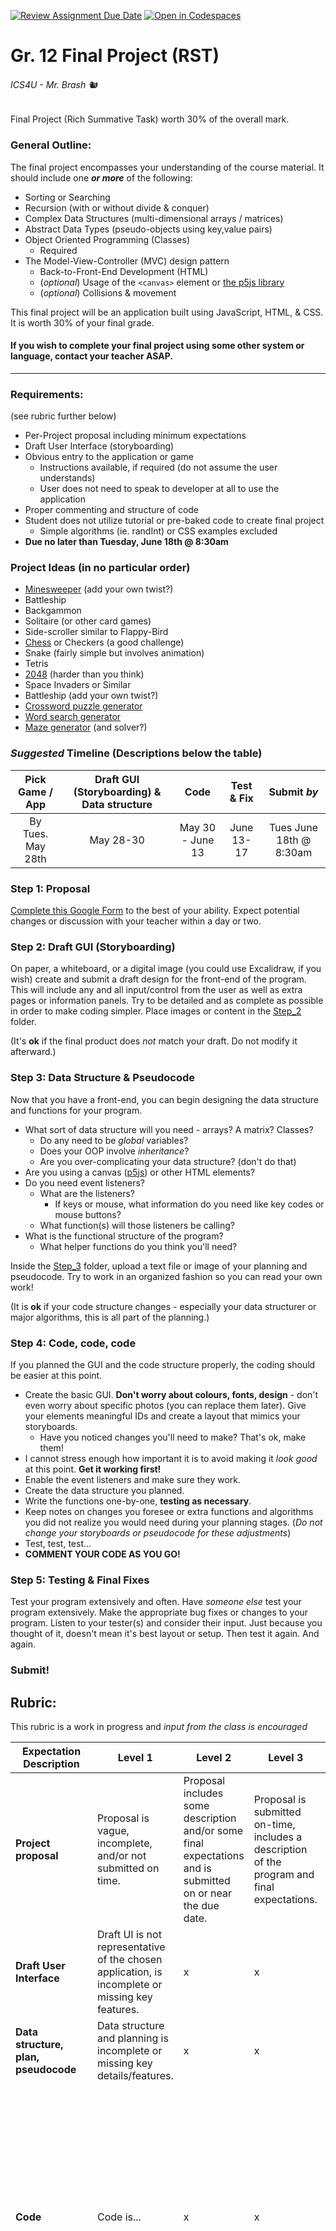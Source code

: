 [![Review Assignment Due Date](https://classroom.github.com/assets/deadline-readme-button-24ddc0f5d75046c5622901739e7c5dd533143b0c8e959d652212380cedb1ea36.svg)](https://classroom.github.com/a/XO61T77f)
[![Open in Codespaces](https://classroom.github.com/assets/launch-codespace-7f7980b617ed060a017424585567c406b6ee15c891e84e1186181d67ecf80aa0.svg)](https://classroom.github.com/open-in-codespaces?assignment_repo_id=15157119)
# Gr. 12 Final Project (RST)

###### ICS4U - Mr. Brash 🐿️

Final Project (Rich Summative Task) worth 30% of the overall mark.


### General Outline: 

The final project encompasses your understanding of the course material. It should include one _**or more**_ of the following:
- Sorting or Searching
- Recursion (with or without divide & conquer)
- Complex Data Structures (multi-dimensional arrays / matrices)
- Abstract Data Types (pseudo-objects using key,value pairs)
- Object Oriented Programming (Classes)
  - Required
- The Model-View-Controller (MVC) design pattern
  - Back-to-Front-End Development (HTML)
  - (_optional_) Usage of the `<canvas>` element or [the p5js library](https://www.p5js.org)
  - (_optional_) Collisions & movement 

This final project will be an application built using JavaScript, HTML, & CSS. It is worth 30% of your final grade.

#### If you wish to complete your final project using some other system or language, contact your teacher ASAP.

---

### Requirements:
(see rubric further below)
- Per-Project proposal including minimum expectations
- Draft User Interface (storyboarding)
- Obvious entry to the application or game
  - Instructions available, if required (do not assume the user understands)
  - User does not need to speak to developer at all to use the application
- Proper commenting and structure of code
- Student does not utilize tutorial or pre-baked code to create final project
  - Simple algorithms (ie. randInt) or CSS examples excluded
- **Due no later than Tuesday, June 18th @ 8:30am**

### Project Ideas (in no particular order)

- [Minesweeper](https://minesweeper.brash.ca) (add your own twist?)
- Battleship
- Backgammon
- Solitaire (or other card games)
- Side-scroller similar to Flappy-Bird
- [Chess](https://chess.adamts.me/) or Checkers (a good challenge)
- Snake (fairly simple but involves animation)
- Tetris
- [2048](https://misterbrash.github.io/2048_Student_Example/) (harder than you think)
- Space Invaders or Similar
- Battleship (add your own twist?)
- [Crossword puzzle generator](https://crosswordlabs.com/)
- [Word search generator](https://thewordsearch.com/maker/)
- [Maze generator](https://www.mazegenerator.net/) (and solver?)

### _Suggested_ Timeline (Descriptions below the table)

| Pick Game / App | Draft GUI (Storyboarding) & Data structure | Code | Test & Fix | Submit _by_|
|:----:|:----:|:----:|:----:|:----:|
|By Tues. May 28th| May 28-30 | May 30 - June 13 | June 13-17 |Tues June 18th @ 8:30am |

### Step 1: Proposal
[Complete this Google Form](https://docs.google.com/forms/d/e/1FAIpQLSfYXBfspLdxx4dWfqBpX3bY1Ffq9Ng47MlwBIFt5-fb1eI8zg/viewform?usp=sf_link) to the best of your ability. Expect potential changes or discussion with your teacher within a day or two.

### Step 2: Draft GUI (Storyboarding)
On paper, a whiteboard, or a digital image (you could use Excalidraw, if you wish) create and submit a draft design for the front-end of the program. This will include any and all input/control from the user as well as extra pages or information panels. Try to be detailed and as complete as possible in order to make coding simpler. Place images or content in the [Step_2](Step_2) folder. 

(It's **ok** if the final product does _not_ match your draft. Do not modify it afterward.)

### Step 3: Data Structure & Pseudocode
Now that you have a front-end, you can begin designing the data structure and functions for your program.
- What sort of data structure will you need - arrays? A matrix? Classes?
  - Do any need to be _global_ variables?
  - Does your OOP involve _inheritance_?
  - Are you over-complicating your data structure? (don't do that)
- Are you using a canvas ([p5js](https://www.p5js.org)) or other HTML elements?
- Do you need event listeners?
  - What are the listeners?
    - If keys or mouse, what information do you need like key codes or mouse buttons?
  - What function(s) will those listeners be calling?
- What is the functional structure of the program?
  - What helper functions do you think you'll need?

Inside the [Step_3](Step_3) folder, upload a text file or image of your planning and pseudocode. Try to work in an organized fashion so you can read your own work!

(It is **ok** if your code structure changes - especially your data structurer or major algorithms, this is all part of the planning.)

### Step 4: Code, code, code
If you planned the GUI and the code structure properly, the coding should be easier at this point.
- Create the basic GUI. **Don't worry about colours, fonts, design** - don't even worry about specific photos (you can replace them later). Give your elements meaningful IDs and create a layout that mimics your storyboards.
  - Have you noticed changes you'll need to make? That's ok, make them!
- I cannot stress enough how important it is to avoid making it _look good_ at this point. **Get it working first!**
- Enable the event listeners and make sure they work.
- Create the data structure you planned. 
- Write the functions one-by-one, **testing as necessary**.
- Keep notes on changes you foresee or extra functions and algorithms you did not realize you would need during your planning stages. (_Do not change your storyboards or pseudocode for these adjustments_)
- Test, test, test...
- **COMMENT YOUR CODE AS YOU GO!**


### Step 5: Testing & Final Fixes
Test your program extensively and often. Have _someone else_ test your program extensively. Make the appropriate bug fixes or changes to your program. Listen to your tester(s) and consider their input. Just because you thought of it, doesn't mean it's best layout or setup.
Then test it again. And again.

### Submit!


## Rubric: 
This rubric is a work in progress and _input from the class is encouraged_

|Expectation Description|Level 1|Level 2|Level 3|Level 4|
|---|---|---|---|---|
|**Project proposal**|Proposal is vague, incomplete, and/or not submitted on time.|Proposal includes some description and/or some final expectations and is submitted on or near the due date.|Proposal is submitted on-time, includes a description of the program and final expectations.|Proposal is submitted on-time (or early) and includes description, expectations, UI examples, and more.|
|**Draft User Interface**|Draft UI is not representative of the chosen application, is incomplete or missing key features.|x | x|x |
|**Data structure, plan, pseudocode**|Data structure and planning is incomplete or missing key details/features.|x|x|x|
|**Code**| Code is... | x | x | Code is clean & structured, functions and data are named clearly & appropriately. Code is structured neatly, tabbed properly, and easy to read or follow. Globals and listeners are declared at the top with functions declared in an appropriate style and order.
Code Documentation | x | x | x | Developer has supplied a thorough documentation of code including file header(s) and algorithm descriptions. Variables and data structure are explained, along with functions and helper-functions or classes. Comments are concise but give detail, written in a grammatically correct and pleasing style.|
|Application Instructions| x | x | x | The application includes how-to instructions for the user, clearly identifying how to use the program, along with the various modes or functions of the application. Instructions are not obtrusive or in-your-face, they are easy to read and easy to understand.|
|Application Usability| x | x | x | x |
|Application Completion| x | x | x | x |

---

### Resources:
(updated when new ones are found or made)
- [Class website](https://www.brash.ca)
- [w3schools](http://w3schools.com)

- [Regular deck of 54 cards PNG files](https://drive.google.com/drive/folders/1hYgBIqgznqmL_cvZnpEsaWlCR1SjDxnD?usp=sharing)
- [Low-Res Battleship graphics](https://drive.google.com/drive/folders/0BzyP6cTwQ57eQWFLRjJ0TnFkUXc?resourcekey=0-T7t2LVthJId6vlsmrtwKUg&usp=sharing)
- [p5js reference](https://p5js.org/reference/)
- [Canvas Element & 2D Arrays slideshow](https://docs.google.com/presentation/d/e/2PACX-1vS-hC9xZtpAwELck59sNa1Syq5JqAfhQe2ixrD6VnvXH4KUNTU5f_hIPCxnAdx2YAVNrVaRmxJ44lsm/pub?start=false&loop=false&delayms=3000)


<br><br><br><br><br><br><br><br><br><br><br><br>
